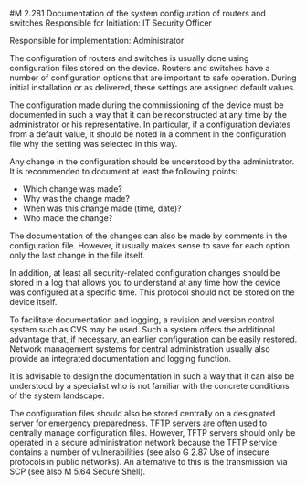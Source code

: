 #M 2.281 Documentation of the system configuration of routers and switches
Responsible for Initiation: IT Security Officer

Responsible for implementation: Administrator

The configuration of routers and switches is usually done using configuration files stored on the device. Routers and switches have a number of configuration options that are important to safe operation. During initial installation or as delivered, these settings are assigned default values.

The configuration made during the commissioning of the device must be documented in such a way that it can be reconstructed at any time by the administrator or his representative. In particular, if a configuration deviates from a default value, it should be noted in a comment in the configuration file why the setting was selected in this way.

Any change in the configuration should be understood by the administrator. It is recommended to document at least the following points:

* Which change was made?
* Why was the change made?
* When was this change made (time, date)?
* Who made the change?


The documentation of the changes can also be made by comments in the configuration file. However, it usually makes sense to save for each option only the last change in the file itself.

In addition, at least all security-related configuration changes should be stored in a log that allows you to understand at any time how the device was configured at a specific time. This protocol should not be stored on the device itself.

To facilitate documentation and logging, a revision and version control system such as CVS may be used. Such a system offers the additional advantage that, if necessary, an earlier configuration can be easily restored. Network management systems for central administration usually also provide an integrated documentation and logging function.

It is advisable to design the documentation in such a way that it can also be understood by a specialist who is not familiar with the concrete conditions of the system landscape.

The configuration files should also be stored centrally on a designated server for emergency preparedness. TFTP servers are often used to centrally manage configuration files. However, TFTP servers should only be operated in a secure administration network because the TFTP service contains a number of vulnerabilities (see also G 2.87 Use of insecure protocols in public networks). An alternative to this is the transmission via SCP (see also M 5.64 Secure Shell).



